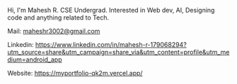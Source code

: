 Hi, I'm Mahesh R.
CSE Undergrad.
Interested in Web dev, AI, Designing code and anything related to Tech.

Mail: maheshr3002@gmail.com

Linkedin: https://www.linkedin.com/in/mahesh-r-179068294?utm_source=share&utm_campaign=share_via&utm_content=profile&utm_medium=android_app

Website: https://myportfolio-qk2m.vercel.app/
